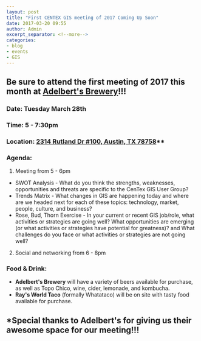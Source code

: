 ```yaml
---
layout: post
title: "First CENTEX GIS meeting of 2017 Coming Up Soon"
date: 2017-03-20 09:55
author: Admin
excerpt_separator: <!--more-->
categories:
- blog
- events
- GIS
---
```


## Be sure to attend the first meeting of 2017 this month at [Adelbert's Brewery](http://adelbertsbeer.com/)!!!

### Date: Tuesday March 28th

### Time: 5 - 7:30pm

### Location: [2314 Rutland Dr #100, Austin, TX 78758](https://www.google.com/maps/place/Adelbert's+Brewery/@30.3825245,-97.720531,18z/data=!3m1!4b1!4m5!3m4!1s0x0:0x174d20f18188c72a!8m2!3d30.382525!4d-97.71988?hl=en)**
<!--more-->

### Agenda:
1. Meeting from 5 - 6pm
*   SWOT Analysis - What do you think the strengths, weaknesses, opportunities and threats are specific to the CenTex GIS User Group?
*   Trends Matrix - What changes in GIS are happening today and where are we headed next for each of these topics: technology, market, people, culture, and business?
*   Rose, Bud, Thorn Exercise - In your current or recent GIS job/role, what activities or strategies are going well? What opportunities are emerging (or what activities or strategies have potential for greatness)? and What challenges do you face or what activities or strategies are not going well?
2. Social and networking from 6 - 8pm

### Food & Drink:
+ **Adelbert's Brewery** will have a variety of beers available for purchase, as well as Topo Chico, wine, cider, lemonade, and kombucha.
+ **Ray's World Taco** (formally Whatataco) will be on site with tasty food available for purchase. 


## *Special thanks to Adelbert's for giving us their awesome space for our meeting!!!

